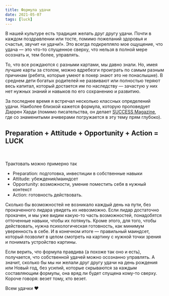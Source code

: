 ```yaml
---
title: Формула удачи
date: 2021-05-07
tags: [luck]
---
```


В нашей культуре есть традиция желать друг другу удачи. Почти в каждом поздравлении или тосте, помимо пожеланий здоровья и счастья, звучит «и удачи!». Это всегда подкрепляло мое ощущение, что удача — это что-то спущенное сверху, что нельзя в полной мере осознать и, тем более, управлять. 

То, что все рождаются с разными картами, мы давно знали. Но, имея лучшие карты за столом, можно вдребезги проиграть по самым разным причинам (ребята, которые умеют в покер знают это не понаслышке). В среднем дети богатых родителей не развивают или полностью теряют весь капитал, который достается им по наследству — зачастую у них нет нужных знаний и навыков по его сохранению и развитию.

За последнее время я встречал несколько классных определений удачи. Наиболее близкой кажется формула, которую проповедует Даррен Харди (помимо писательства, он делает [SUCCESS Magazine](https://www.success.com/), где со знаменитыми ачиверами погружается в эту тему прям глубоко).

## Preparation + Attitude + Opportunity + Action = LUCK
<br><br>
Трактовать можно примерно так

- Preparation: подготовка, инвестиции в собственные навыки
- Attitude: убеждения/маиндсет
- Opportunity: возможности, умение поместить себя в нужный контекст
- Action: готовность действовать.

Сколько бы возможностей не возникало каждый день на пути, без прокаченного лидара увидеть их невозможно. Если лидар достаточно прокачен, и мы уже видим какую-то часть возможностей, понадобятся отточенные навыки, чтобы их потянуть. Кроме этого, для того, чтобы действовать, нужна психологическая готовность, как минимум уверенность в себе. И в конечном итоге — правильный маиндсет, который позволит в целом смотреть на картину с нужной точки зрения и понимать устройство картины. 

Если верить, что формула правдива (а похоже так оно и есть), получается, что собственной удачей можно осознанно управлять. А значит, сколько бы мы ни желали друг другу удачи на день рождения или Новый год, без усилий, которые скрываются за каждым составляющим формулы, она вряд ли будет спущена кому-то сверху. Короче говоря: везет тому, кто везет.

Всем удачки ♥️